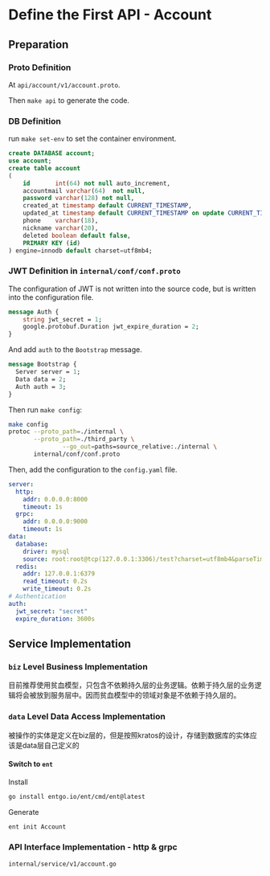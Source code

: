 # Define the First API - Account

## Preparation

### Proto Definition

At `api/account/v1/account.proto`.

Then `make api` to generate the code.

### DB Definition

run `make set-env` to set the container environment.

```sql
create DATABASE account;
use account;
create table account
(
    id       int(64) not null auto_increment,
    accountmail varchar(64)  not null,
    password varchar(128) not null,
    created_at timestamp default CURRENT_TIMESTAMP,
    updated_at timestamp default CURRENT_TIMESTAMP on update CURRENT_TIMESTAMP,
    phone    varchar(18),
    nickname varchar(20),
    deleted boolean default false,
    PRIMARY KEY (id)
) engine=innodb default charset=utf8mb4;
```

### JWT Definition in `internal/conf/conf.proto`

The configuration of JWT is not written into the source code, but is written into the configuration file.

```proto
message Auth {
    string jwt_secret = 1;
    google.protobuf.Duration jwt_expire_duration = 2;
}
```

And add `auth` to the `Bootstrap` message.

```proto
message Bootstrap {
  Server server = 1;
  Data data = 2;
  Auth auth = 3;
}
```

Then run `make config`:

```bash
make config   
protoc --proto_path=./internal \
       --proto_path=./third_party \
               --go_out=paths=source_relative:./internal \
       internal/conf/conf.proto
```

Then, add the configuration to the `config.yaml` file.

```yaml
server:
  http:
    addr: 0.0.0.0:8000
    timeout: 1s
  grpc:
    addr: 0.0.0.0:9000
    timeout: 1s
data:
  database:
    driver: mysql
    source: root:root@tcp(127.0.0.1:3306)/test?charset=utf8mb4&parseTime=True&loc=Local
  redis:
    addr: 127.0.0.1:6379
    read_timeout: 0.2s
    write_timeout: 0.2s
# Authentication
auth:
  jwt_secret: "secret"
  expire_duration: 3600s
```

## Service Implementation

### `biz` Level Business Implementation

目前推荐使用贫血模型，只包含不依赖持久层的业务逻辑。依赖于持久层的业务逻辑将会被放到服务层中。因而贫血模型中的领域对象是不依赖于持久层的。

### `data` Level Data Access Implementation

被操作的实体是定义在biz层的，但是按照kratos的设计，存储到数据库的实体应该是data层自己定义的

#### Switch to `ent`

Install

```bash
go install entgo.io/ent/cmd/ent@latest
```

Generate

```bash
ent init Account
```

### API Interface Implementation - http & grpc

`internal/service/v1/account.go`

